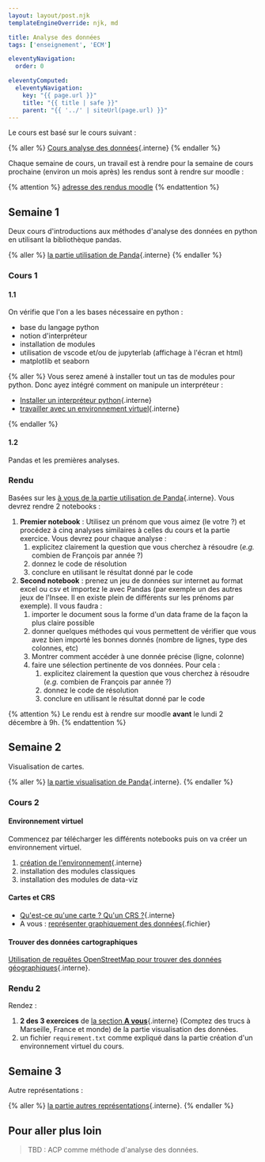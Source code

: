 ```yaml
---
layout: layout/post.njk 
templateEngineOverride: njk, md

title: Analyse des données
tags: ['enseignement', 'ECM']

eleventyNavigation:
  order: 0

eleventyComputed:
  eleventyNavigation:
    key: "{{ page.url }}"
    title: "{{ title | safe }}"
    parent: "{{ '../' | siteUrl(page.url) }}"
---
```


Le cours est basé sur le cours suivant :

{% aller %}
[Cours analyse des données](/cours/analyse-données){.interne}
{% endaller %}

Chaque semaine de cours, un travail est à rendre pour la semaine de cours prochaine (environ un mois après) les rendus sont à rendre sur moodle :

{% attention %}
[adresse des rendus moodle](https://moodle.centrale-med.fr/course/view.php?id=1221)
{% endattention %}

## Semaine 1

Deux cours d'introductions aux méthodes d'analyse des données en python en utilisant la bibliothèque pandas.

{% aller %}
[la partie utilisation de Panda](/cours/analyse-données/#pandas){.interne}
{% endaller %}

### Cours 1

#### 1.1

On vérifie que l'on a les bases nécessaire en python :

- base du langage python
- notion d'interpréteur
- installation de modules
- utilisation de vscode et/ou de jupyterlab (affichage à l'écran et html)
- matplotlib et seaborn

{% aller %}
Vous serez amené à installer tout un tas de modules pour python. Donc ayez intégré comment on manipule un interpréteur :

- [Installer un interpréteur python](/cours/coder-et-développer/installer-python/){.interne}
- [travailler avec un environnement virtuel](/cours/coder-et-développer/environnements-virtuels/){.interne}

{% endaller %}

#### 1.2

Pandas et les premières analyses.

### Rendu

Basées sur les [à vous de la partie utilisation de Panda](/cours/analyse-données/#pandas){.interne}. Vous devrez rendre 2 notebooks :

1. **Premier notebook** : Utilisez un prénom que vous aimez (le votre ?) et procédez à cinq analyses similaires à celles du cours et la partie exercice. Vous devrez pour chaque analyse :
   1. explicitez clairement la question que vous cherchez à résoudre (_e.g._ combien de François par année ?)
   2. donnez le code de résolution
   3. conclure en utilisant le résultat donné par le code
2. **Second notebook** : prenez un jeu de données sur internet au format excel ou csv et importez le avec Pandas (par exemple un des autres jeux de l'Insee. Il en existe plein de différents sur les prénoms par exemple). Il vous faudra :
   1. importer le document sous la forme d'un data frame de la façon la plus claire possible
   2. donner quelques méthodes qui vous permettent de vérifier que vous avez bien importé les bonnes donnés (nombre de lignes, type des colonnes, etc)
   3. Montrer comment accéder à une donnée précise (ligne, colonne)
   4. faire une sélection pertinente de vos données. Pour cela :
      1. explicitez clairement la question que vous cherchez à résoudre (_e.g._ combien de François par année ?)
      2. donnez le code de résolution
      3. conclure en utilisant le résultat donné par le code

{% attention  %}
Le rendu est à rendre sur moodle **avant** le lundi 2 décembre à 9h.
{% endattention  %}

## Semaine 2

Visualisation de cartes.

{% aller %}
[la partie visualisation de Panda](/cours/analyse-données/#data-viz){.interne}.
{% endaller %}

### Cours 2

#### Environnement virtuel

Commencez par télécharger les différents notebooks puis on va créer un environnement virtuel.

1. [création de l'environnement](/cours/coder-et-développer/environnements-virtuels/){.interne}
2. installation des modules classiques
3. installation des modules de data-viz

#### Cartes et CRS

- [Qu'est-ce qu'une carte ? Qu'un CRS ?](/cours/analyse-données/#data-viz-bases){.interne}
- A vous : [représenter graphiquement des données](1_4_a_vous_création_données_géographiques.ipynb){.fichier}

#### Trouver des données cartographiques

[Utilisation de requêtes OpenStreetMap pour trouver des données géographiques](/cours/analyse-données/#data-viz-OSM){.interne}.

### Rendu 2

Rendez :

1. **2 des 3 exercices** de [la section **A vous**](/cours/analyse-données/#data-viz-exercice){.interne} (Comptez des trucs à Marseille, France et monde) de la partie visualisation des données.
2. un fichier `requirement.txt` comme expliqué dans la partie création d'un environnement virtuel du cours.

## Semaine 3

Autre représentations :

{% aller %}
[la partie autres représentations](/cours/analyse-données/#data-viz-2D){.interne}.
{% endaller %}

## Pour aller plus loin

> TBD : ACP comme méthode d'analyse des données.
